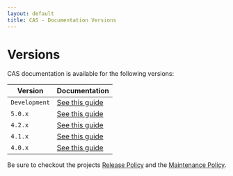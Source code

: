 ```yaml
---
layout: default
title: CAS - Documentation Versions
---
```


# Versions

CAS documentation is available for the following versions:


| Version                | Documentation
|------------------------|---------------------------------------------
| `Development`          | [See this guide](development/index.html)
| `5.0.x`                | [See this guide](5.0.x/index.html)
| `4.2.x`                | [See this guide](4.2.x/index.html)
| `4.1.x`                | [See this guide](4.1.x/index.html)
| `4.0.x`                | [See this guide](4.0.x/index.html)

Be sure to checkout the projects [Release Policy](developer/Release-Policy.html) 
and the [Maintenance Policy](developer/Maintenance-Policy.html).
